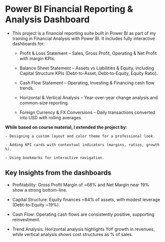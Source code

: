 # Power BI Financial Reporting & Analysis Dashboard

- This project is a financial reporting suite built in Power BI as part of my training in Financial Analysis with Power BI. It includes fully interactive dashboards for:

  - Profit & Loss Statement – Sales, Gross Profit, Operating & Net Profit with margin KPIs.

  - Balance Sheet Statement – Assets vs Liabilities & Equity, including Capital Structure KPIs (Debt-to-Asset, Debt-to-Equity, Equity Ratio).

  - Cash Flow Statement – Operating, Investing & Financing cash flow trends.

  - Horizontal & Vertical Analysis – Year-over-year change analysis and common-size reporting.

  - Foreign Currency & FX Conversions – Daily transactions converted into USD with rolling averages.




**While based on course material, I extended the project by:**

    - Designing a custom layout and color theme for a professional look.

    - Adding KPI cards with contextual indicators (margins, ratios, growth %).

    - Using bookmarks for interactive navigation.

## Key Insights from the dashboards

- Profitability: Gross Profit Margin of ~68% and Net Margin near 19% show a strong bottom-line.

- Capital Structure: Equity finances ~84% of assets, with modest leverage (Debt-to-Equity ~19%).

- Cash Flow: Operating cash flows are consistently positive, supporting reinvestment.

- Trend Analysis: Horizontal analysis highlights YoY growth in revenues, while vertical analysis shows cost structures as % of sales.
